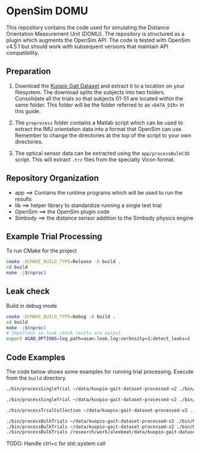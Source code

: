 # OpenSim DOMU

This repository contains the code used for simulating the Distance Orientation Measurement Unit (DOMU).
The repository is structured as a plugin which augments the OpenSim API. 
The code is tested with OpenSim v4.5.1 but should work with subsequent versions that maintain API compatibility.

## Preparation

1. Download the [Kuopio Gait Dataset](https://zenodo.org/records/10559504) and extract it to a location on your filesystem.
The download splits the subjects into two folders. Consolidate all the trials so that subjects 01-51 are located within the same folder.
This folder will be the folder referred to as `<DATA_DIR>` in this guide.

2. The `preprocess` folder contains a Matlab script which can be used to extract the IMU orientation data into a format that OpenSim can use. Remember to change the directories at the top of the script to your own directories.

3. The optical sensor data can be extracted using the `app/processBulkC3D` script. This will extract `.trc` files from the specialty Vicon format.

## Repository Organization

- app ==> Contains the runtime programs which will be used to run the results
- lib ==> helper library to standardize running a single test trial
- OpenSim ==> the OpenSim plugin code
- Simbody ==> the distance sensor addition to the Simbody physics engine

## Example Trial Processing

To run CMake for the project
```bash
cmake -DCMAKE_BUILD_TYPE=Release -B build .
cd build
make -j$(nproc)
```

## Leak check
Build in debug mode
```bash
cmake -DCMAKE_BUILD_TYPE=Debug -B build .
cd build
make -j$(nproc)
# Important so leak check reults are output
export ASAN_OPTIONS=log_path=asan-leak.log:verbosity=1:detect_leaks=1
```

## Code Examples
The code below shows some examples for running trial processing. Execute from the `build` directory.
```bash
./bin/processSingleTrial ~/data/kuopio-gait-dataset-processed-v2 ./bin/Rajagopal2016.osim  ~/data/kg-alex-process-testing 24 r_comf 01 3.5 4.5

./bin/processSingleTrial ~/data/kuopio-gait-dataset-processed-v2 ./bin/Rajagopal2016.osim ~/data/alex-random-test 09 l_comf 01 3.5 4.5

./bin/processTrialCollection ~/data/kuopio-gait-dataset-processed-v2 ../data/all-trials.csv

./bin/processBulkTrials ~/data/kuopio-gait-dataset-processed-v2 ./bin/Rajagopal2016.osim ./bin/all-trials-subset.csv ~/data/kg-alex-process-testing
./bin/processBulkTrials ~/data/kuopio-gait-dataset-processed-v2 ./bin/Rajagopal2016.osim ./bin/all-trials.csv ~/data/kg-all-trials-oct-3-2025
./bin/processBulkTrials /research/work/alexbeat/data/kuopio-gait-dataset-processed-v2 ./bin/Rajagopal2016.osim ./bin/all-trials.csv /research/work/alexbeat/data/kg-all-trials-oct-3-2025

```
TODO: Handle ctrl+c for std::system call